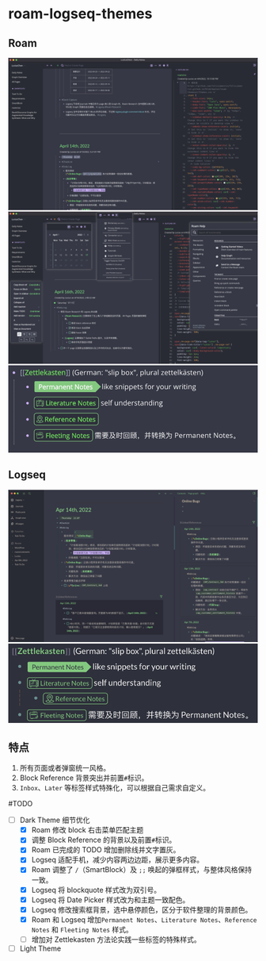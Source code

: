 # roam-logseq-themes

## Roam
![](Snipaste_2022-04-17_10-52-33.png)
![](Snipaste_2022-04-17_11-13-10.png)
![](Snipaste_2022-04-25_22-14-08.png)

## Logseq
![](Snipaste_2022-04-17_14-47-32.png)
![](Snipaste_2022-04-25_22-14-25.png)

## 特点
1. 所有页面或者弹窗统一风格。
2. Block Reference 背景突出并前置`#`标识。
3. `Inbox`、`Later` 等标签样式特殊化，可以根据自己需求自定义。

#TODO
 - [ ] Dark Theme 细节优化
   - [x] Roam 修改 block 右击菜单匹配主题
   - [x] 调整 Block Reference 的背景以及前置`#`标识。
   - [x] Roam 已完成的 TODO 增加删除线并文字置灰。
   - [x] Logseq 适配手机，减少内容两边边距，展示更多内容。
   - [x] Roam 调整了 `/`（SmartBlock）及 `;;` 唤起的弹框样式，与整体风格保持一致。
   - [x] Logseq 将 blockquote 样式改为双引号。
   - [x] Logseq 将 Date Picker 样式改为和主题一致配色。
   - [X] Logseq 修改搜索框背景，选中悬停颜色，区分于软件整理的背景颜色。
   - [x] Roam 和 Logseq 增加`Permanent Notes`、`Literature Notes`、`Reference Notes` 和 `Fleeting Notes` 样式。
   - [ ] 增加对 Zettlekasten 方法论实践一些标签的特殊样式。

 - [ ] Light Theme
